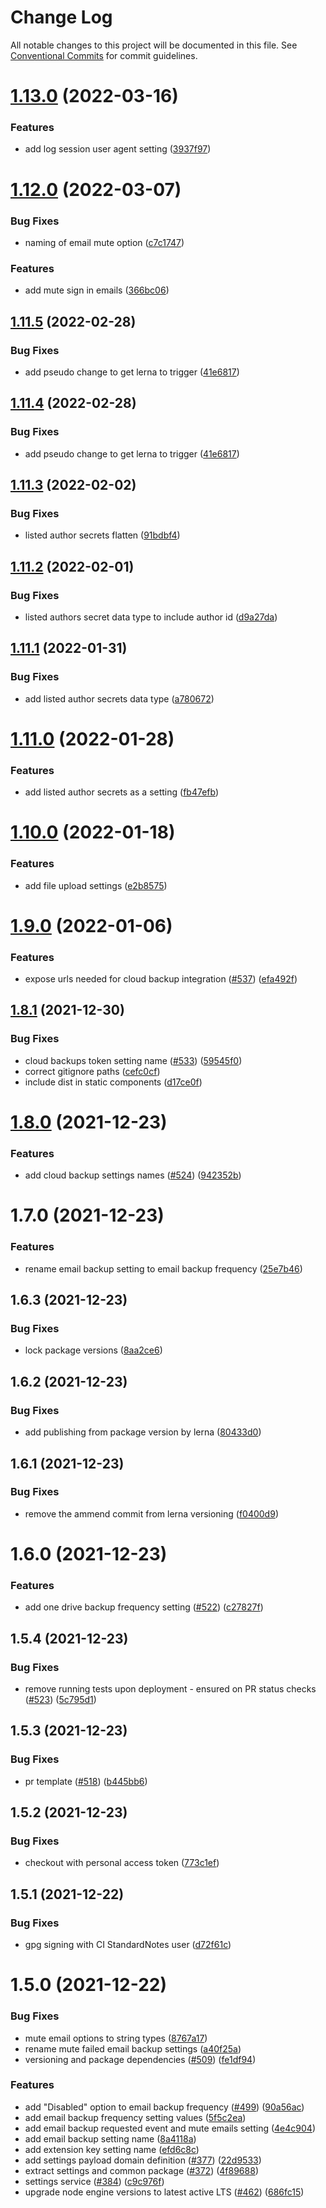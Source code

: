 # Change Log

All notable changes to this project will be documented in this file.
See [Conventional Commits](https://conventionalcommits.org) for commit guidelines.

# [1.13.0](https://github.com/standardnotes/snjs/compare/@standardnotes/settings@1.12.0...@standardnotes/settings@1.13.0) (2022-03-16)


### Features

* add log session user agent setting ([3937f97](https://github.com/standardnotes/snjs/commit/3937f97826f1d6ee7f6fab14e8cccf5a6c829d69))





# [1.12.0](https://github.com/standardnotes/snjs/compare/@standardnotes/settings@1.11.5...@standardnotes/settings@1.12.0) (2022-03-07)


### Bug Fixes

* naming of email mute option ([c7c1747](https://github.com/standardnotes/snjs/commit/c7c174733bfd96e71d3146e49601eb0564a306a8))


### Features

* add mute sign in emails ([366bc06](https://github.com/standardnotes/snjs/commit/366bc06a210bbb099b42fd9f780491fc3f21ee06))





## [1.11.5](https://github.com/standardnotes/snjs/compare/@standardnotes/settings@1.11.3...@standardnotes/settings@1.11.5) (2022-02-28)


### Bug Fixes

* add pseudo change to get lerna to trigger ([41e6817](https://github.com/standardnotes/snjs/commit/41e6817bbf726b0932cdf16f58622328b9e42803))





## [1.11.4](https://github.com/standardnotes/snjs/compare/@standardnotes/settings@1.11.3...@standardnotes/settings@1.11.4) (2022-02-28)


### Bug Fixes

* add pseudo change to get lerna to trigger ([41e6817](https://github.com/standardnotes/snjs/commit/41e6817bbf726b0932cdf16f58622328b9e42803))





## [1.11.3](https://github.com/standardnotes/snjs/compare/@standardnotes/settings@1.11.2...@standardnotes/settings@1.11.3) (2022-02-02)


### Bug Fixes

* listed author secrets flatten ([91bdbf4](https://github.com/standardnotes/snjs/commit/91bdbf4d9f052cd55130edca89f99c5d04c996e0))





## [1.11.2](https://github.com/standardnotes/snjs/compare/@standardnotes/settings@1.11.1...@standardnotes/settings@1.11.2) (2022-02-01)


### Bug Fixes

* listed authors secret data type to include author id ([d9a27da](https://github.com/standardnotes/snjs/commit/d9a27dab48f7b444bd07f27dee9ca7aad77c6bc9))





## [1.11.1](https://github.com/standardnotes/snjs/compare/@standardnotes/settings@1.11.0...@standardnotes/settings@1.11.1) (2022-01-31)


### Bug Fixes

* add listed author secrets data type ([a780672](https://github.com/standardnotes/snjs/commit/a78067242b011148aa40b16e1a2536fa88c44f8f))





# [1.11.0](https://github.com/standardnotes/snjs/compare/@standardnotes/settings@1.10.0...@standardnotes/settings@1.11.0) (2022-01-28)


### Features

* add listed author secrets as a setting ([fb47efb](https://github.com/standardnotes/snjs/commit/fb47efb9e1decbc60ea310390cc99aba45a4b7c3))





# [1.10.0](https://github.com/standardnotes/snjs/compare/@standardnotes/settings@1.9.0...@standardnotes/settings@1.10.0) (2022-01-18)


### Features

* add file upload settings ([e2b8575](https://github.com/standardnotes/snjs/commit/e2b85752ada2d32d0c3deaedf7014d5293de4315))





# [1.9.0](https://github.com/standardnotes/snjs/compare/@standardnotes/settings@1.8.1...@standardnotes/settings@1.9.0) (2022-01-06)


### Features

* expose urls needed for cloud backup integration ([#537](https://github.com/standardnotes/snjs/issues/537)) ([efa492f](https://github.com/standardnotes/snjs/commit/efa492f6ddd26e23b590150c00263ac14267f572))





## [1.8.1](https://github.com/standardnotes/snjs/compare/@standardnotes/settings@1.8.0...@standardnotes/settings@1.8.1) (2021-12-30)


### Bug Fixes

* cloud backups token setting name ([#533](https://github.com/standardnotes/snjs/issues/533)) ([59545f0](https://github.com/standardnotes/snjs/commit/59545f05cfb90f39f072d48bf6b4bf62ac81b877))
* correct gitignore paths ([cefc0cf](https://github.com/standardnotes/snjs/commit/cefc0cfcf98e3e5378e055b8c46931b53b23195e))
* include dist in static components ([d17ce0f](https://github.com/standardnotes/snjs/commit/d17ce0f67045c6e4c97bf4577709aa58794e72e6))





# [1.8.0](https://github.com/standardnotes/snjs/compare/@standardnotes/settings@1.7.0...@standardnotes/settings@1.8.0) (2021-12-23)


### Features

* add cloud backup settings names ([#524](https://github.com/standardnotes/snjs/issues/524)) ([942352b](https://github.com/standardnotes/snjs/commit/942352bb68623c6b718d854b26d645bac97be6ee))





# 1.7.0 (2021-12-23)


### Features

* rename email backup setting to email backup frequency ([25e7b46](https://github.com/standardnotes/snjs/commit/25e7b4620834711ac7f513ae893898c5eab1af53))





## 1.6.3 (2021-12-23)


### Bug Fixes

* lock package versions ([8aa2ce6](https://github.com/standardnotes/snjs/commit/8aa2ce676b57598ab72840adf851869d8e769022))





## 1.6.2 (2021-12-23)


### Bug Fixes

* add publishing from package version by lerna ([80433d0](https://github.com/standardnotes/snjs/commit/80433d044f258095753482b8322d73aba3d9a9e4))





## 1.6.1 (2021-12-23)


### Bug Fixes

* remove the ammend commit from lerna versioning ([f0400d9](https://github.com/standardnotes/snjs/commit/f0400d9a2f5a04eaece2e4c16da71166a2ddb251))





# 1.6.0 (2021-12-23)


### Features

* add one drive backup frequency setting ([#522](https://github.com/standardnotes/snjs/issues/522)) ([c27827f](https://github.com/standardnotes/snjs/commit/c27827f8c7969dd32511c9c75122ece372132c83))





## 1.5.4 (2021-12-23)


### Bug Fixes

* remove running tests upon deployment - ensured on PR status checks ([#523](https://github.com/standardnotes/snjs/issues/523)) ([5c795d1](https://github.com/standardnotes/snjs/commit/5c795d17b583d02955773576384e622c3ef7f418))





## 1.5.3 (2021-12-23)


### Bug Fixes

* pr template ([#518](https://github.com/standardnotes/snjs/issues/518)) ([b445bb6](https://github.com/standardnotes/snjs/commit/b445bb64841217ae27c2514887629235be95d2a3))





## 1.5.2 (2021-12-23)


### Bug Fixes

* checkout with personal access token ([773c1ef](https://github.com/standardnotes/snjs/commit/773c1ef91c4452ad411e928342060dcb59428e3c))





## 1.5.1 (2021-12-22)


### Bug Fixes

* gpg signing with CI StandardNotes user ([d72f61c](https://github.com/standardnotes/snjs/commit/d72f61c23cd15b31d37340cc756d16526634b9ee))





# 1.5.0 (2021-12-22)


### Bug Fixes

* mute email options to string types ([8767a17](https://github.com/standardnotes/snjs/commit/8767a17541d02f3511756ba9cd2f7deaed8d453b))
* rename mute failed email backup settings ([a40f25a](https://github.com/standardnotes/snjs/commit/a40f25ae11b32e900435ed1afcab3783a46ea7ff))
* versioning and package dependencies ([#509](https://github.com/standardnotes/snjs/issues/509)) ([fe1df94](https://github.com/standardnotes/snjs/commit/fe1df94eff3e90bcf9ba0cf45bdc44ac49204c71))


### Features

* add "Disabled" option to email backup frequency ([#499](https://github.com/standardnotes/snjs/issues/499)) ([90a56ac](https://github.com/standardnotes/snjs/commit/90a56aca2b64556dc98bc0b9eeef1982c88411cd))
* add email backup frequency setting values ([5f5c2ea](https://github.com/standardnotes/snjs/commit/5f5c2ea44f85e246e7a7f50cc0b6356bfc65e554))
* add email backup requested event and mute emails setting ([4e4c904](https://github.com/standardnotes/snjs/commit/4e4c9043739f0bd68cbebdc344652d2b5d1edecd))
* add email backup setting name ([8a4118a](https://github.com/standardnotes/snjs/commit/8a4118a534b7aa921e2f5576a49d898b0784386c))
* add extension key setting name ([efd6c8c](https://github.com/standardnotes/snjs/commit/efd6c8c8fa974910bbb36281ba3639e033b5b1b6))
* add settings payload domain definition ([#377](https://github.com/standardnotes/snjs/issues/377)) ([22d9533](https://github.com/standardnotes/snjs/commit/22d9533cc9b72271778124a52d83cc6b9da6edcc))
* extract settings and common package ([#372](https://github.com/standardnotes/snjs/issues/372)) ([4f89688](https://github.com/standardnotes/snjs/commit/4f89688054cdae88c001287c9fb3431debd0136c))
* settings service  ([#384](https://github.com/standardnotes/snjs/issues/384)) ([c9c976f](https://github.com/standardnotes/snjs/commit/c9c976f15f158ce121f53341dc74f91beb27e6a2))
* upgrade node engine versions to latest active LTS ([#462](https://github.com/standardnotes/snjs/issues/462)) ([686fc15](https://github.com/standardnotes/snjs/commit/686fc15030d302b474ebb7ef1cd4dcc48ec42359))
